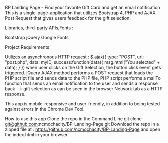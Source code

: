 BP Landing Page - Find your favorite Gift Card and get an email notification
This is a single-page-application that utilizes Bootstrap 4, PHP and AJAX Post Request that gives users feedback for the gift selection.

Libraries, third-party APIs,Fonts :

Bootstrap
jQuery
Google Fonts

Project Requirements

Utilizes an asynchronous HTTP request :
$.ajax({
      type: "POST",
      url: "post.php",
      data: myID,
      success:function(data){
        msg.html("You selected" + data);
      }
    })
when user clicks on the Gift Selection, the button click event gets triggered.
jQuery AJAX method performs a POST request that loads the PHP script file and sends data to the PHP file, PHP script performs a mailTo function 
that sends an email notification to the user and sends a response back --> gift selection as can be seen in the browser Network tab as a HTTP response.

This app is mobile-responsive and user-friendly, in addition to being tested against errors in the Chrome Dev Tool.

How to use this app
Clone the repo in the Command Line
git clone git@github.com:ncmochacity/BP-Landing-Page.git
Download the repo in a zipped file at : https://github.com/ncmochacity/BP-Landing-Page and open the index.html in your browser
